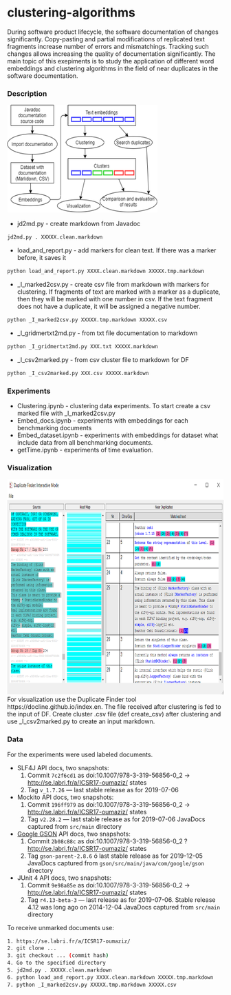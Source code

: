 # clustering-algorithms

During software product lifecycle, the software documentation of changes significantly. Copy-pasting and partial modifications of replicated text fragments increase number of errors and mismatchings. Tracking such changes allows increasing the quality of documentation significantly. The main topic of this exepiments is to study the application of different word embeddings and clustering algorithms in the field of near duplicates in the software documentation.

### Description

<img src="img/workflow-eng.png" alt="workflow" width="350" height="250">

* jd2md.py - create markdown from Javadoc
```sh
jd2md.py . XXXXX.clean.markdown
```
* load_and_report.py - add markers for clean text. If there was a marker before, it saves it
```sh
python load_and_report.py XXXX.clean.markdown XXXXX.tmp.markdown
```
* _I_marked2csv.py - create csv file from markdown with markers for clustering. If fragments of text are marked with a marker as a duplicate, then they will be marked with one number in csv. If the text fragment does not have a duplicate, it will be assigned a negative number.
```sh
python _I_marked2csv.py XXXXX.tmp.markdown XXXXX.csv
```
* _I_gridmertxt2md.py - from txt file documentation to markdown
```sh
python _I_gridmertxt2md.py XXX.txt XXXXX.markdown
```
* _I_csv2marked.py - from csv cluster file to markdown for DF
```sh
python _I_csv2marked.py XXX.csv XXXXX.markdown
```

### Experiments

* Clustering.ipynb - clustering data experiments. To start create a csv marked file with _I_marked2csv.py
* Embed_docs.ipynb - experiments with embeddings for each benchmarking documents 
* Embed_dataset.ipynb - experiments with embeddings for dataset what include data from all benchmarking documents. 
* getTime.ipynb - experiments of time evaluation.

### Visualization

<img src="img/DF-example.png" alt="visualization" width="800" height="500">
For visualization use the Duplicate Finder tool https://docline.github.io/index.en. The file received after clustering is fed to the input of DF. Create cluster .csv file (def create_csv) after clustering and use _I_csv2marked.py to create an input markdown.

### Data
For the experiments were used labeled documents.
* SLF4J API docs, two snapshots:
    1. Commit `7c2f6cd1` as doi:10.1007/978-3-319-56856-0_2 → http://se.labri.fr/a/ICSR17-oumaziz/ states
    2. Tag `v_1.7.26` — last stable release as for 2019-07-06
* Mockito API docs, two snapshots:
    1. Commit `196ff979` as doi:10.1007/978-3-319-56856-0_2 → http://se.labri.fr/a/ICSR17-oumaziz/ states
    2. Tag `v2.28.2` — last stable release as for 2019-07-06
    JavaDocs captured from `src/main` directory
* [Google GSON](https://github.com/google/gson) API docs, two snapshots:
    1. Commit `2b08c88c` as doi:10.1007/978-3-319-56856-0_2 ? http://se.labri.fr/a/ICSR17-oumaziz/ states
    2. Tag `gson-parent-2.8.6` ó last stable release as for 2019-12-05
    JavaDocs captured from `gson/src/main/java/com/google/gson` directory
* JUnit 4 API docs, two snapshots:
    1. Commit `9e98a85e` as doi:10.1007/978-3-319-56856-0_2 → http://se.labri.fr/a/ICSR17-oumaziz/ states
    2. Tag `r4.13-beta-3` — last release as for 2019-07-06. Stable release 4.12 was long ago on 2014-12-04
    JavaDocs captured from `src/main` directory

To receive unmarked documents use:
```sh
1. https://se.labri.fr/a/ICSR17-oumaziz/
2. git clone ...
3. git checkout ... (commit hash)
4. Go to the specified directory
5. jd2md.py . XXXXX.clean.markdown
6. python load_and_report.py XXXX.clean.markdown XXXXX.tmp.markdown
7. python _I_marked2csv.py XXXXX.tmp.markdown XXXXX.csv
```

